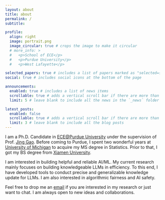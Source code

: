 ```yaml
---
layout: about
title: about
permalink: /
subtitle: 

profile:
  align: right
  image: portrait.png
  image_circular: true # crops the image to make it circular
  # more_info: >
  #   <p>School of ECE</p> 
  #   <p>Purdue University</p> 
  #   <p>West Lafayette</p> 

selected_papers: true # includes a list of papers marked as "selected={true}"
social: true # includes social icons at the bottom of the page

announcements:
  enabled: true # includes a list of news items
  scrollable: true # adds a vertical scroll bar if there are more than 3 news items
  limit: 5 # leave blank to include all the news in the `_news` folder

latest_posts:
  enabled: false
  scrollable: true # adds a vertical scroll bar if there are more than 3 new posts items
  limit: 3 # leave blank to include all the blog posts
---
```


I am a Ph.D. Candidate in [ECE@Purdue University](https://engineering.purdue.edu/ECE) under the supervision of Prof. [Jing Gao](https://engineering.purdue.edu/~jinggao/). Before coming to Purdue, I spent two wonderful years at [University of Michigan](https://nextprof.engin.umich.edu/nextprof-nexus/) to acquire my MS degree in Statistics. Prior to that, I got my BS degree from [Xiamen University](https://en.xmu.edu.cn/main.htm).

I am interested in building helpful and reliable AI/ML. My current research mainly focuses on building knowledgeable LLMs in efficiency. To this end, I have developed tools to conduct precise and generalizable knowledge update for LLMs. I am also interested in algorithmic fairness and AI safety. 

Feel free to drop me an [email](mailto:lliutianc@gmail.com) if you are interested in my research or just want to chat. I am always open to new ideas and collaborations.
